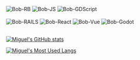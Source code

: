 <div style="display: inline_block"><br>
  <img align="center" alt="Bob-RB" src="https://img.shields.io/badge/Ruby-CC342D?style=for-the-badge&logo=ruby&logoColor=white">
  <img align="center" alt="Bob-JS" src="https://img.shields.io/badge/Javascript-ED8B00?style=for-the-badge&logo=javascript&logoColor=white">
  <img align="center" alt="Bob-GDScript" src="https://img.shields.io/badge/GDScript-0b8384?style=for-the-badge&logo=godot-engine&logoColor=white">
</div>
<div style="display: inline_block"><br>
  <img align="center" alt="Bob-RAILS" src="https://img.shields.io/badge/Ruby_on_Rails-CC0000?style=for-the-badge&logo=ruby-on-rails&logoColor=white">
  <img align="center" alt="Bob-React" src="https://img.shields.io/badge/React-61DBFB?style=for-the-badge&logo=react&logoColor=black">
  <img align="center" alt="Bob-Vue" src="https://img.shields.io/badge/Vue-42b883?style=for-the-badge&logo=vuedotjs&logoColor=white">
  <img align="center" alt="Bob-Godot" src="https://img.shields.io/badge/Godot-22396b?style=for-the-badge&logo=godot-engine&logoColor=white">
</div>

<br>

<div style="display: flex flex-row">
  
[![Miguel's GitHub stats](https://github-readme-stats.vercel.app/api?username=migalvalm&theme=dracula)](https://github.com/anuraghazra/github-readme-stats)

[![Miguel's Most Used Langs](https://github-readme-stats.vercel.app/api/top-langs/?username=migalvalm&theme=dracula)](https://github.com/anuraghazra/github-readme-stats)
</div>





